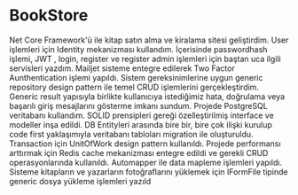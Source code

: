 # BookStore
Net Core Framework'ü ile kitap satın alma ve kiralama sitesi
geliştirdim. User işlemleri için Identity mekanizması
kullandım. İçerisinde passwordhash işlemi, JWT , login,
register ve register admin işlemleri için baştan uca ilgili
servisleri yazdım. Mailjet sisteme entegre edilerek Two Factor
Aunthentication işlemi yapıldı. Sistem gereksinimlerine uygun
generic repository design pattern ile temel CRUD işlemlerini
gerçekleştirdim. Generic result yapısıyla birlikte kullanıcıya
istediğimiz hata, doğrulama veya başarılı giriş mesajlarını
gösterme imkanı sundum. Projede PostgreSQL veritabanı
kullandım. SOLID prensipleri gereği özelleştirilmiş interface ve
modeller inşa edildi. DB Entityleri arasında bire bir, bire çok
ilişki kurulup code first yaklaşımıyla veritabanı tabloları
migration ile oluşturuldu. Transaction için UnitOfWork design
pattern kullanıldı. Projede performansı arttırmak için Redis
cache mekanizması entegre edildi ve gerekli CRUD
operasyonlarında kullanıldı. Automapper ile data mapleme
işlemleri yapıldı. Sisteme kitapların ve yazarların fotoğraflarını
yüklemek için IFormFile tipinde generic dosya yükleme
işlemleri yazıld
